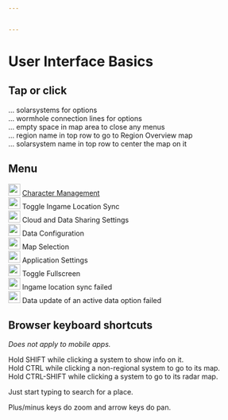 ```yaml
---


---
```


<h1 id="user-interface-basics">User Interface Basics</h1>
<h2 id="tap-or-click">Tap or click</h2>
<p>… solarsystems for options<br>
… wormhole connection lines for options<br>
… empty space in map area to close any menus<br>
… region name in top row to go to Region Overview map<br>
… solarsystem name in top row to center the map on it</p>
<h2 id="menu">Menu</h2>
<p><img src="https://raw.githubusercontent.com/Risingson/eedocs/master/images/User-100_26_100_off.png" width="24" height="24"> <a href="https://eedocs.readthedocs.io/en/latest/character_management/">Character Management</a><br>
<img src="https://raw.githubusercontent.com/Risingson/eedocs/master/images/Marker-100_off.png" width="24" height="24"> Toggle Ingame Location Sync<br>
<img src="https://raw.githubusercontent.com/Risingson/eedocs/master/images/Share-100_off.png" width="24" height="24"> Cloud and Data Sharing Settings<br>
<img src="https://raw.githubusercontent.com/Risingson/eedocs/master/images/Node-100_off.png" width="24" height="24"> Data Configuration<br><img src="https://raw.githubusercontent.com/Risingson/eedocs/master/images/Map-100_off.png" width="24" height="24"> Map Selection<br><img src="https://raw.githubusercontent.com/Risingson/eedocs/master/images/Settings-100_off.png" width="24" height="24"> Application Settings<br>
<img src="https://raw.githubusercontent.com/Risingson/eedocs/master/images/Fullscreen-100_off.png" width="24" height="24"> Toggle Fullscreen<br>
<img src="https://raw.githubusercontent.com/Risingson/eedocs/master/images/Marker-100_fail.png" width="24" height="24"> Ingame location sync failed<br>
<img src="https://raw.githubusercontent.com/Risingson/eedocs/master/images/NodeRed-100_on.png" width="24" height="24" border="0"> Data update of an active data option failed</p>
<h2 id="browser-keyboard-shortcuts">Browser keyboard shortcuts</h2>
<p><em>Does not apply to mobile apps.</em></p>
<p>Hold SHIFT while clicking a system to show info on it.<br>
Hold CTRL while clicking a non-regional system to go to its map.<br>
Hold CTRL-SHIFT while clicking a system to go to its radar map.</p>
<p>Just start typing to search for a place.</p>
<p>Plus/minus keys do zoom and arrow keys do pan.</p>

